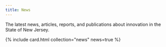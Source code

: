 ```yaml
---
title: News
---
```


<p class="usa-intro">The latest news, articles, reports, and publications about innovation in the State of New Jersey.</p>

{% include card.html collection="news" news=true %}
